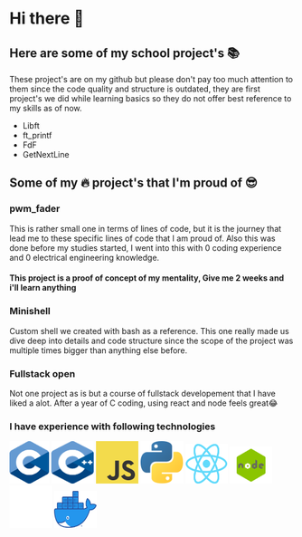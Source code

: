 # Hi there 👋

## Here are some of my school project's 📚
These project's are on my github but please don't pay too much attention to them
since the code quality and structure is outdated, they are first project's we did
while learning basics so they do not offer best reference to my skills as of now.
- Libft
- ft_printf
- FdF
- GetNextLine

## Some of my 🔥 project's that I'm proud of 😎
### pwm_fader
This is rather small one in terms of lines of code, but it is the journey that lead me to these specific lines of code that I am proud of.
Also this was done before my studies started, I went into this with 0 coding experience and 0 electrical engineering knowledge.
#### This project is a proof of concept of my mentality, Give me 2 weeks and i'll learn anything

### Minishell
Custom shell we created with bash as a reference. This one really made us dive deep into details and code structure since the scope
of the project was multiple times bigger than anything else before.

### Fullstack open
Not one project as is but a course of fullstack developement that I have liked a alot. After a year of C coding, using react and node
feels great😂


### I have experience with following technologies
<img src="./C_Logo.png?raw=true" width="70" height="75"> <img src="./CPlusPlus.svg?raw=true" width="75" height="75">
<img src="./JS.svg" width="75" height="75"> <img src="./Python.svg?raw=true" width="75" height="75">
<img src="./React-icon.svg.png?raw=true" width="75" height="70"> <img src="./node.png?raw=true" width="75" height="65">
<img src="./Git-Icon-White.png?raw=true" width="75" height="75"> <img src="./Moby-logo.png?raw=true" width="75" height="65">

